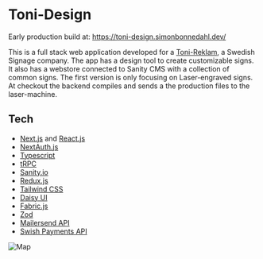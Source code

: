 # Toni-Design

Early production build at: https://toni-design.simonbonnedahl.dev/

This is a full stack web application developed for a [Toni-Reklam](https://www.tonireklam.se/), a Swedish Signage company. 
The app has a design tool to create customizable signs. It also has a webstore connected to Sanity CMS with a collection of common signs.
The first version is only focusing on Laser-engraved signs. 
At checkout the backend compiles and sends a the production files to the laser-machine.

## Tech


- [Next.js](https://nextjs.org/) and [React.js](https://reactjs.org/)
- [NextAuth.js](https://next-auth.js.org/)
- [Typescript](https://www.typescriptlang.org/)
- [tRPC](https://trpc.io/)
- [Sanity.io](https://www.sanity.io/)
- [Redux.js](https://redux.js.org/)
- [Tailwind CSS](https://tailwindcss.com/)
- [Daisy UI](https://daisyui.com/)
- [Fabric.js](http://fabricjs.com/)
- [Zod](https://github.com/colinhacks/zod)
- [Mailersend API](https://developers.mailersend.com/)
- [Swish Payments API](https://developer.swish.nu/api)

![Map](https://github.com/simon-bonnedahl/toni-design/blob/v2/map.excalidraw.png)
